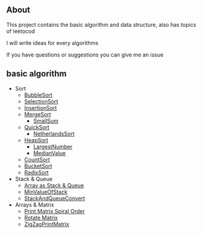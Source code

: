## About  
This project contains the basic algorithm and data structure, also has topics of leetocod 

I will write ideas for every algorithms

If you have questions or suggestions you can give me an issue 


## basic algorithm  
- Sort
    - [BubbleSort](https://github.com/whyalwaysmea/Java-Algorithm/blob/master/sort/BubbleSort.md)    
    - [SelectionSort](https://github.com/whyalwaysmea/Java-Algorithm/blob/master/sort/SelectionSort.md)     
    - [InsertionSort](https://github.com/whyalwaysmea/Java-Algorithm/blob/master/sort/InsertionSort.md)    
    - [MergeSort](https://github.com/whyalwaysmea/Java-Algorithm/blob/master/sort/MergeSort.md)    
        - [SmallSum](https://github.com/whyalwaysmea/Java-Algorithm/blob/master/sort/SmallSum.md)         
    - [QuickSort](https://github.com/whyalwaysmea/Java-Algorithm/blob/master/sort/QuickSort.md)   
        - [NetherlandsSort](https://github.com/whyalwaysmea/Java-Algorithm/blob/master/sort/NetherlandsSort.md)    
    - [HeapSort](https://github.com/whyalwaysmea/Java-Algorithm/blob/master/sort/HeapSort.md)   
        - [LargestNumber](https://github.com/whyalwaysmea/Java-Algorithm/blob/master/sort/LargestNumber.md)   
        - [MedianValue](https://github.com/whyalwaysmea/Java-Algorithm/blob/master/sort/MedianValue.md)   
    - [CountSort](https://github.com/whyalwaysmea/Java-Algorithm/blob/master/sort/CountingSort.md)       
    - [BucketSort](https://github.com/whyalwaysmea/Java-Algorithm/blob/master/sort/BucketSort.md)       
    - [RadixSort](https://github.com/whyalwaysmea/Java-Algorithm/blob/master/sort/RadixSort.md)       
- Stack & Queue 
    - [Array as Stack & Queue](https://github.com/whyalwaysmea/Java-Algorithm/blob/master/stacks%26queue/ArrayToStacks%26Queue.md)  
    - [MinValueOfStack](https://github.com/whyalwaysmea/Java-Algorithm/blob/master/stacks%26queue/getMinValueOfStack.md)  
    - [StackAndQueueConvert](https://github.com/whyalwaysmea/Java-Algorithm/blob/master/stacks%26queue/StackAndQueueConvert.md)  
- Arrays & Matrix 
    - [Print Matrix Spiral Order](https://github.com/whyalwaysmea/Java-Algorithm/blob/master/array%26matrix/PrintMatrixSpiralOrder.md)      
    - [Rotate Matrix](https://github.com/whyalwaysmea/Java-Algorithm/blob/master/array%26matrix/RotateMatrix.md)
    - [ZigZagPrintMatrix](https://github.com/whyalwaysmea/Java-Algorithm/blob/master/array%26matrix/ZigZagPrintMatrix.md)
